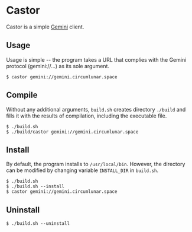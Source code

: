 # Castor
Castor is a simple [Gemini](https://gemini.circumlunar.space/) client.

## Usage
Usage is simple -- the program takes a URL that complies with the Gemini
protocol (gemini://...) as its sole argument.
```
$ castor gemini://gemini.circumlunar.space
```

## Compile
Without any additional arguments, `build.sh` creates directory `./build` and 
fills it with the results of compilation, including the executable file.
```
$ ./build.sh
$ ./build/castor gemini://gemini.circumlunar.space
```

## Install
By default, the program installs to `/usr/local/bin`. However, the directory 
can be modified by changing variable `INSTALL_DIR` in `build.sh`.
```
$ ./build.sh
$ ./build.sh --install
$ castor gemini://gemini.circumlunar.space
```

## Uninstall
```
$ ./build.sh --uninstall
```
